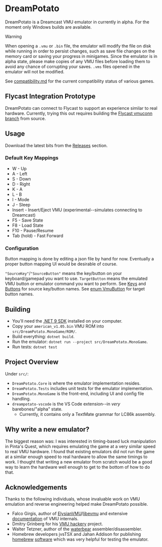 # DreamPotato

DreamPotato is a Dreamcast VMU emulator in currently in alpha. For the moment only Windows builds are available.

> [!WARNING]
> When opening a `.vmu` or `.bin` file, the emulator will modify the file on disk while running in order to persist changes, such as save file changes on the memory card or saving your progress in minigames.
> Since the emulator is in alpha state, please make copies of any VMU files before loading them to avoid any chance of corrupting your saves.
> `.vms` files opened in the emulator will not be modified.

See [compatibility.md](compatibility.md) for the current compatibility status of various games.

## Flycast Integration Prototype

DreamPotato can connect to Flycast to support an experience similar to real hardware. Currently, trying this out requires building the [Flycast vmuconn branch](https://github.com/RikkiGibson/flycast/tree/vmuconn) from source.

## Usage

Download the latest bits from the [Releases](https://github.com/RikkiGibson/DreamPotato/releases) section.

### Default Key Mappings
- W - Up
- A - Left
- S - Down
- D - Right
- K - A
- L - B
- I - Mode
- J - Sleep
- Insert - Insert/Eject VMU (experimental--simulates connecting to Dreamcast)
- F5 - Save State
- F8 - Load State
- F10 - Pause/Resume
- Tab (hold) - Fast Forward

### Configuration

Button mapping is done by editing a json file by hand for now. Eventually a proper button mapping UI would be desirable of course.

`"SourceKey"`/`"SourceButton"` means the key/button on your keyboard/gamepad you want to use. `TargetButton` means the emulated VMU button or emulator command you want to perform. See [Keys](https://docs.monogame.net/api/Microsoft.Xna.Framework.Input.Keys.html#fields) and [Buttons](https://docs.monogame.net/api/Microsoft.Xna.Framework.Input.Buttons.html) for source key/button names. See [enum VmuButton](src/DreamPotato.MonoGame/Configuration.cs) for target button names.

## Building

- You'll need the [.NET 9 SDK](https://dotnet.microsoft.com/en-us/download/dotnet/9.0) installed on your computer.
- Copy your `american_v1.05.bin` VMU ROM into `src/DreamPotato.MonoGame/ROM/`.
- Build everything: `dotnet build`.
- Run the emulator: `dotnet run --project src/DreamPotato.MonoGame`.
- Run tests: `dotnet test`

## Project Overview

Under `src/`:
- `DreamPotato.Core` is where the emulator implementation resides.
- `DreamPotato.Tests` includes unit tests for the emulator implementation.
- `DreamPotato.MonoGame` is the front-end, including UI and config file handling.
- `dreampotato-vscode` is the VS Code extension--in *very* barebones/"alpha" state.
    - Currently, it contains only a TextMate grammar for LC86k assembly.

## Why write a new emulator?

The biggest reason was: I was interested in timing-based luck manipulation in Pinta's Quest, which requires emulating the game at a very similar speed to real VMU hardware. I found that existing emulators did not run the game at a similar enough speed to real hardware to allow the same timings to work. I thought that writing a new emulator from scratch would be a good way to learn the hardware well enough to get to the bottom of how to do that.

## Acknowledgements

Thanks to the following individuals, whose invaluable work on VMU emulation and reverse engineering helped make DreamPotato possible.

- Falco Girgis, author of [ElysianVMU](http://evmu.elysianshadows.com/)/[libevmu](https://github.com/gyrovorbis/libevmu) and extensive [documentation](https://vmu.elysianshadows.com/index.html) of VMU internals.
- Dmitry Grinberg for his [VMU hackery](https://dmitry.gr/index.php?r=05.Projects&proj=25.%20VMU%20Hacking) project.
- Walter Tetzner, author of the [waterbear](https://github.com/wtetzner/waterbear) assembler/disassembler.
- Homebrew developers jvsTSX and Jahan Addison for publishing [homebrew](https://github.com/jvsTSX/VMU-MISC-CODE) [software](https://github.com/jahan-addison/snake) which was very helpful for testing the emulator.

